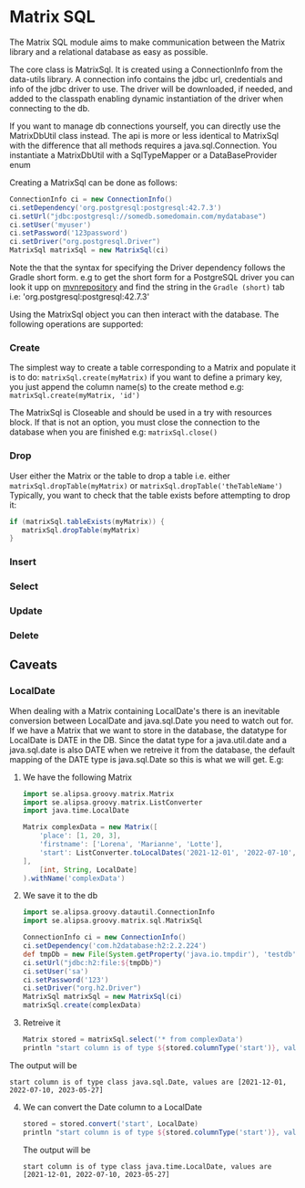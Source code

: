 # Matrix SQL

The Matrix SQL module aims to make communication between the Matrix library and a 
relational database as easy as possible.

The core class is MatrixSql. It is created using a ConnectionInfo from the data-utils library.
A connection info contains the jdbc url, credentials and info of the jdbc driver to use.
The driver will be downloaded, if needed, and added to the classpath enabling dynamic 
instantiation of the driver when connecting to the db.

If you want to manage db connections yourself, you can directly use the MatrixDbUtil class instead.
The api is more or less identical to MatrixSql with the difference that all methods 
requires a java.sql.Connection. You instantiate a MatrixDbUtil with a SqlTypeMapper or a DataBaseProvider enum

Creating a MatrixSql can be done as follows:
```groovy 
ConnectionInfo ci = new ConnectionInfo()
ci.setDependency('org.postgresql:postgresql:42.7.3')
ci.setUrl("jdbc:postgresql://somedb.somedomain.com/mydatabase")
ci.setUser('myuser')
ci.setPassword('123password')
ci.setDriver("org.postgresql.Driver")
MatrixSql matrixSql = new MatrixSql(ci)
```
Note the that the syntax for specifying the Driver dependency follows the
Gradle short form. e.g to get the short form for a PostgreSQL driver you can
look it upp on [mvnrepository](https://mvnrepository.com/artifact/org.postgresql/postgresql/42.7.3)
and find the string in the `Gradle (short)` tab i.e: 'org.postgresql:postgresql:42.7.3'

Using the MatrixSql object you can then interact with the database.
The following operations are supported:

### Create

The simplest way to create a table corresponding to a Matrix and populate it is to do:
`matrixSql.create(myMatrix)`
if you want to define a primary key, you just append the column name(s) to the create method e.g:
`matrixSql.create(myMatrix, 'id')`

The MatrixSql is Closeable and should be used in a try with resources block.
If that is not an option, you must close the connection to the database when you are
finished e.g: `matrixSql.close()`

### Drop
User either the Matrix or the table to drop a table i.e.
either `matrixSql.dropTable(myMatrix)`
or `matrixSql.dropTable('theTableName')`
Typically, you want to check that the table exists before attempting to drop it:
```groovy
if (matrixSql.tableExists(myMatrix)) {
   matrixSql.dropTable(myMatrix)
}
```

### Insert
### Select
### Update
### Delete

## Caveats

### LocalDate
When dealing with a Matrix containing LocalDate's there is an inevitable conversion between
LocalDate and java.sql.Date you need to watch out for. If we have a Matrix that we want to 
store in the database, the datatype for LocalDate is DATE in the DB. Since the datat type for 
a java.util.date and a java.sql.date is also DATE when we retreive it from the database, the
default mapping of the DATE type is java.sql.Date so this is what we will get.
E.g:

1. We have the following Matrix
    ```groovy
    import se.alipsa.groovy.matrix.Matrix
    import se.alipsa.groovy.matrix.ListConverter
    import java.time.LocalDate

    Matrix complexData = new Matrix([
        'place': [1, 20, 3],
        'firstname': ['Lorena', 'Marianne', 'Lotte'],
        'start': ListConverter.toLocalDates('2021-12-01', '2022-07-10', '2023-05-27')
    ],
        [int, String, LocalDate]
    ).withName('complexData')
    ```
2. We save it to the db
   ```groovy 
   import se.alipsa.groovy.datautil.ConnectionInfo
   import se.alipsa.groovy.matrix.sql.MatrixSql
   
   ConnectionInfo ci = new ConnectionInfo()
   ci.setDependency('com.h2database:h2:2.2.224')
   def tmpDb = new File(System.getProperty('java.io.tmpdir'), 'testdb').getAbsolutePath()
   ci.setUrl("jdbc:h2:file:${tmpDb}")
   ci.setUser('sa')
   ci.setPassword('123')
   ci.setDriver("org.h2.Driver")
   MatrixSql matrixSql = new MatrixSql(ci)
   matrixSql.create(complexData)
   ```
3. Retreive it
   ```groovy
   Matrix stored = matrixSql.select('* from complexData')
   println "start column is of type ${stored.columnType('start')}, values are ${stored.column('start')}"
   ```
   
The output will be
```
start column is of type class java.sql.Date, values are [2021-12-01, 2022-07-10, 2023-05-27]
```
4. We can convert the Date column to a LocalDate
    ```groovy
    stored = stored.convert('start', LocalDate)
    println "start column is of type ${stored.columnType('start')}, values are ${stored.column('start')}"
    ```
   The output will be
    ```
    start column is of type class java.time.LocalDate, values are [2021-12-01, 2022-07-10, 2023-05-27]
    ```